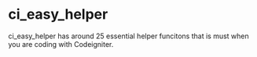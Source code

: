 # ci_easy_helper
ci_easy_helper has around 25 essential helper funcitons that is must when you are coding with Codeigniter.
